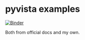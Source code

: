 # pyvista examples
[![Binder](https://mybinder.org/badge_logo.svg)](https://mybinder.org/v2/gh/kmch/pyvista-examples.git/HEAD)

Both from official docs and my own.
